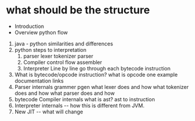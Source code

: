 
# what should be the structure
- Introduction
- Overview python flow
1. java - python similarities and differences
2. python steps to interpretation
    1. parser
        lexer
        tokenizer
        parser
    2. Compiler
        control flow
        assembler
    3. Interpreter
        Line by line go through each bytecode instruction
3. What is bytecode/opcode instruction?
    what is opcode
    one example
    documentation links
3. Parser internals
    grammer 
    pgen
    what lexer does and how
    what tokenizer does and how
    what parser does and how
4. bytecode Compiler internals
    what is ast?
    ast to instruction
5. Interpreter internals -- how this is different from JVM.
6. New JIT -- what will change